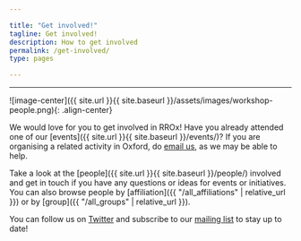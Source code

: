 ```yaml
---

title: "Get involved!"
tagline: Get involved!
description: How to get involved
permalink: /get-involved/
type: pages

---
```

---

![image-center]({{ site.url }}{{ site.baseurl }}/assets/images/workshop-people.png){: .align-center}

We would love for you to get involved in RROx! Have you already
attended one of our [events]({{ site.url }}{{ site.baseurl
}}/events/)? If you are organising a related activity in Oxford, do
[email us](mailto:ReproducibleResearchOxford@gmail.com), as we may be
able to help.

Take a look at the [people]({{ site.url }}{{ site.baseurl }}/people/)
involved and get in touch if you have any questions or ideas for
events or initiatives. You can also browse people by [affiliation]({{
"/all_affiliations" | relative_url }}) or by [group]({{ "/all_groups"
| relative_url }}).

You can follow us on [Twitter](http://twitter.com/RR_Oxford) and
subscribe to our [mailing
list](mailto:sympa@maillist.ox.ac.uk?subject=subscribe%20rroxford) to
stay up to date!

